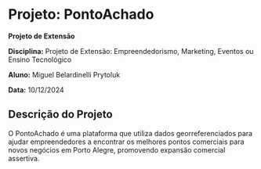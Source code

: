 # Projeto: PontoAchado

**Projeto de Extensão**

**Disciplina:** Projeto de Extensão: Empreendedorismo, Marketing, Eventos ou Ensino Tecnológico

**Aluno:** Miguel Belardinelli Prytoluk

**Data:** 10/12/2024

## Descrição do Projeto

O PontoAchado é uma plataforma que utiliza dados georreferenciados para ajudar empreendedores a encontrar os melhores pontos comerciais para novos negócios em Porto Alegre, promovendo expansão comercial assertiva.
